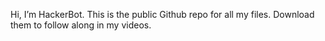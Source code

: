 Hi, I’m HackerBot.
This is the public Github repo for all my files.
Download them to follow along in my videos.

